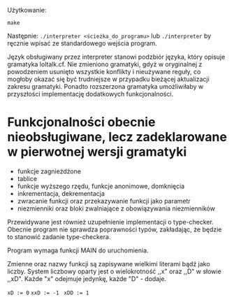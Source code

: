 Użytkowanie:

`make`

Następnie:
`./interpreter <ścieżka_do_programu>`
lub
`./interpreter`
by ręcznie wpisać ze standardowego wejścia program.

Język obsługiwany przez interpreter stanowi podzbiór języka, który opisuje gramatyka loltalk.cf. Nie zmieniono gramatyki, gdyż w oryginalnej z powodzeniem usunięto wszystkie konflikty i nieużywane reguły, co mogłoby okazać się być trudniejsze w przypadku bieżącej aktualizacji zakresu gramatyki. Ponadto rozszerzona gramatyka umożliwiłaby w przyszłości implementację dodatkowych funkcjonalności.

# Funkcjonalności obecnie nieobsługiwane, lecz zadeklarowane w pierwotnej wersji gramatyki #
* funkcje zagnieżdżone
* tablice
* funkcje wyższego rzędu, funkcje anonimowe, domknięcia
* inkrementacja, dekrementacja
* zwracanie funkcji oraz przekazywanie funkcji jako parametr
* niezmienniki oraz bloki zwalniające z obowiązywania niezmienników

Przewidywane jest również uzupełnienie implementacji o type-checker. Obecnie program nie sprawdza poprawności typów, zakładając, że będzie to stanowić zadanie type-checkera.

Program wymaga funkcji MAIN do uruchomienia.

Zmienne oraz nazwy funkcji są zapisywane wielkimi literami bądź jako liczby. System liczbowy oparty jest o wielokrotność ,,x" oraz ,,D" w słowie ,,xD". Każde "x" odejmuje jedynkę, każde "D" - dodaje.

`xD := 0`
`xxD := -1 `
`xDD := 1 `